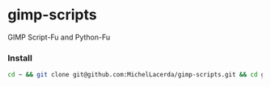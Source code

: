 # gimp-scripts
GIMP Script-Fu and Python-Fu

### Install

```sh
cd ~ && git clone git@github.com:MichelLacerda/gimp-scripts.git && cd gimp-scripts && ./install.sh
```